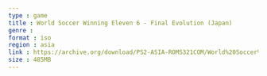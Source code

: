 ```yaml
---
type : game
title : World Soccer Winning Eleven 6 - Final Evolution (Japan)
genre : 
format : iso
region : asia
link : https://archive.org/download/PS2-ASIA-ROMS321COM/World%20Soccer%20Winning%20Eleven%206%20-%20Final%20Evolution%20%28Japan%29.7z
size : 485MB
---
```

